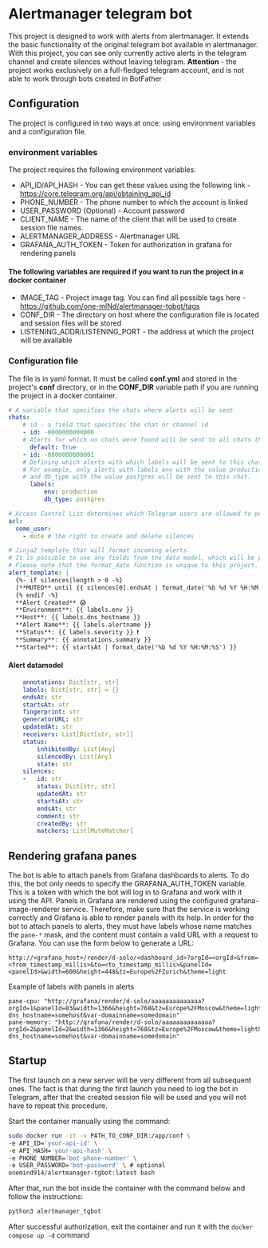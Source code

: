 
# Alertmanager telegram bot

This project is designed to work with alerts from alertmanager. It extends the basic functionality of the original telegram bot available in alertmanager. With this project, you can see only currently active alerts in the telegram channel and create silences without leaving telegram. **Attention** - the project works exclusively on a full-fledged telegram account, and is not able to work through bots created in BotFather

## Configuration
The project is configured in two ways at once: using environment variables and a configuration file.

### environment variables
The project requires the following environment variables:

 - API_ID/API_HASH - You can get these values ​​using the following link - https://core.telegram.org/api/obtaining_api_id
 - PHONE_NUMBER - The phone number to which the account is linked
 - USER_PASSWORD (Optional) - Account password
 - CLIENT_NAME - The name of the client that will be used to create session file names.
 - ALERTMANAGER_ADDRESS - Alertmanager URL
 - GRAFANA_AUTH_TOKEN - Token for authorization in grafana for rendering panels
 #### The following variables are required if you want to run the project in a docker container
 - IMAGE_TAG - Project image tag. You can find all possible tags here - https://github.com/one-mINd/alertmanager-tgbot/tags 
 - CONF_DIR - The directory on host where the configuration file is located and session files will be stored
 - LISTENING_ADDR/LISTENING_PORT - the address at which the project will be available

### Configuration file
The file is in yaml format. It must be called **conf.yml** and stored in the project's **conf** directory, or in the **CONF_DIR** variable path if you are running the project in a docker container.

```yaml
# A variable that specifies the chats where alerts will be sent
chats:
    # id - a field that specifies the chat or channel id
    - id: -0000000000000
    # Alerts for which no chats were found will be sent to all chats that have this field
      default: True
    - id: -0000000000001
    # Defining which alerts with which labels will be sent to this chat. 
    # For example, only alerts with labels env with the value production 
    # and db_type with the value postgres will be sent to this chat.
      labels:
          env: production
          db_type: postgres

# Access Control List determines which Telegram users are allowed to perform what actions.
acl:
  some_user:
    - mute # the right to create and delete silences

# Jinja2 template that will format incoming alerts. 
# It is possible to use any fields from the data model, which will be presented below
# Please note that the format_date function is unique to this project.
alert_template: |
  {%- if silences|length > 0 -%}
  [**MUTED** until {{ silences[0].endsAt | format_date('%b %d %Y %H:%M:%S') }}] 
  {% endif -%}
  **Alert Created** 😱
  **Environment**: {{ labels.env }}
  **Host**: {{ labels.dns_hostname }}
  **Alert Name**: {{ labels.alertname }}
  **Status**: {{ labels.severity }} ❗️
  **Summary**: {{ annotations.summary }}
  **Started**: {{ startsAt | format_date('%b %d %Y %H:%M:%S') }}
```

#### Alert datamodel

```yaml
    annotations: Dict[str, str]
    labels: Dict[str, str] = {}
    endsAt: str
    startsAt: str
    fingerprint: str
    generatorURL: str
    updatedAt: str
    receivers: List[Dict[str, str]]
    status:
        inhibitedBy: List[Any]
        silencedBy: List[Any]
        state: str
    silences:
    -   id: str
        status: Dict[str, str]
        updatedAt: str
        startsAt: str
        endsAt: str
        comment: str
        createdBy: str
        matchers: List[MuteMatcher]
```

## Rendering grafana panes
The bot is able to attach panels from Grafana dashboards to alerts. To do this, the bot only needs to specify the GRAFANA_AUTH_TOKEN variable. This is a token with which the bot will log in to Grafana and work with it using the API.
Panels in Grafana are rendered using the configured grafana-image-renderer service. Therefore, make sure that the service is working correctly and Grafana is able to render panels with its help.
In order for the bot to attach panels to alerts, they must have labels whose name matches the `pane-*` mask, and the content must contain a valid URL with a request to Grafana.
You can use the form below to generate a URL:
```
http://<grafana_host>/render/d-solo/<dashboard_id>?orgId=<orgId>&from=<from_timestamp_millis>&to=<to_timestamp_millis>&panelId=<panelId>&width=600&height=448&tz=Europe%2FZurich&theme=light
```

Example of labels with panels in alerts
```
pane-cpu: "http://grafana/render/d-solo/aaaaaaaaaaaaaa?orgId=1&panelId=83&width=1366&height=768&tz=Europe%2FMoscow&theme=light&var-dns_hostname=somehost&var-domainname=somedomain"
pane-memory: "http://grafana/render/d-solo/aaaaaaaaaaaaaa?orgId=2&panelId=2&width=1366&height=768&tz=Europe%2FMoscow&theme=light&var-dns_hostname=somehost&var-domainname=somedomain"
```

## Startup
The first launch on a new server will be very different from all subsequent ones. The fact is that during the first launch you need to log the bot in Telegram, after that the created session file will be used and you will not have to repeat this procedure.

Start the container manually using the command:
```bash
sudo docker run -it -v PATH_TO_CONF_DIR:/app/conf \ 
-e API_ID='your-api-id' \
-e API_HASH='your-api-hash' \
-e PHONE_NUMBER='bot-phone-number' \
-e USER_PASSWORD='bot-password' \ # optional
onemind914/alertmanager-tgbot:latest bash
```

After that, run the bot inside the container with the command below and follow the instructions:
```bash
python3 alertmanager_tgbot
```

After successful authorization, exit the container and run it with the `docker compose up -d` command
